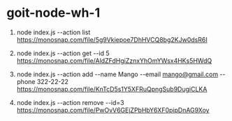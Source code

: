 # goit-node-wh-1

1. node index.js --action list
   https://monosnap.com/file/5g9Vkiepoe7DhHVCQ8bg2KJw0dsR6I

2. node index.js --action get --id 5
   https://monosnap.com/file/AldZFdHgiZznxYhOmYWsx4HKs5HWdQ

3. node index.js --action add --name Mango --email mango@gmail.com --phone 322-22-22
   https://monosnap.com/file/KnTcD5s1Y5XFRuQpngSub9DugiCLKA

4. node index.js --action remove --id=3
   https://monosnap.com/file/PwOvV6GEjZPbHbY6XF0pipDnAG9Xoy
